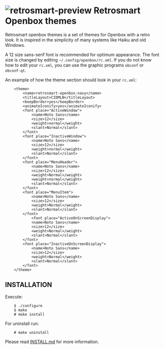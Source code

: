 ![retrosmart-preview](https://github.com/mdomlop/retrosmart-openbox-themes/blob/master/preview.png "Retrosmart look")
Retrosmart Openbox themes
=========================

Retrosmart openbox themes is a set of themes for Openbox with a retro look. It
is inspired in the simplicity of many systems like Haiku and old Windows.

A 12 size sans-serif font is recommended for optimum appearance. The font size
is changed by editing `~/.config/openbox/rc.xml`. If you do not know how to
edit your `rc.xml`, you can use the graphic programs `obconf` or `obconf-qt`.

An example of how the theme section should look in your `rc.xml`:

        <theme>
            <name>retrosmart-openbox-navy</name>
            <titleLayout>CIDMLN</titleLayout>
            <keepBorder>yes</keepBorder>
            <animateIconify>yes</animateIconify>
            <font place="ActiveWindow">
                <name>Noto Sans</name>
                <size>12</size>
                <weight>normal</weight>
                <slant>Normal</slant>
            </font>
            <font place="InactiveWindow">
                <name>Noto Sans</name>
                <size>12</size>
                <weight>normal</weight>
                <slant>Normal</slant>
            </font>
            <font place="MenuHeader">
                <name>Noto Sans</name>
                <size>12</size>
                <weight>Normal</weight>
                <weight>normal</weight>
                <slant>Normal</slant>
            </font>
            <font place="MenuItem">
                <name>Noto Sans</name>
                <size>12</size>
                <weight>Normal</weight>
                <slant>Normal</slant>
            </font>
                <font place="ActiveOnScreenDisplay">
                <name>Noto Sans</name>
                <size>12</size>
                <weight>Normal</weight>
                <slant>Normal</slant>
            </font>
            <font place="InactiveOnScreenDisplay">
                <name>Noto Sans</name>
                <size>12</size>
                <weight>Normal</weight>
                <slant>Normal</slant>
            </font>
        </theme>

INSTALLATION
------------

Execute:

        $ ./configure
        $ make
        # make install

For uninstall run:

        # make uninstall

Please read [INSTALL.md](https://github.com/mdomlop/retrosmart-openbox-themes/blob/master/INSTALL.md) for more information.
